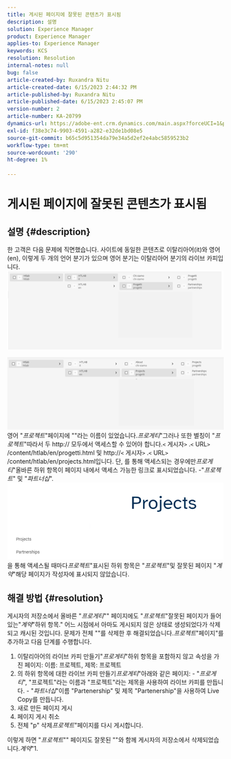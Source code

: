 ```yaml
---
title: 게시된 페이지에 잘못된 콘텐츠가 표시됨
description: 설명
solution: Experience Manager
product: Experience Manager
applies-to: Experience Manager
keywords: KCS
resolution: Resolution
internal-notes: null
bug: false
article-created-by: Ruxandra Nitu
article-created-date: 6/15/2023 2:44:32 PM
article-published-by: Ruxandra Nitu
article-published-date: 6/15/2023 2:45:07 PM
version-number: 2
article-number: KA-20799
dynamics-url: https://adobe-ent.crm.dynamics.com/main.aspx?forceUCI=1&pagetype=entityrecord&etn=knowledgearticle&id=7a1eb21e-8b0b-ee11-8f6e-6045bd0067ea
exl-id: f38e3c74-9903-4591-a282-e32de1bd08e5
source-git-commit: b65c5d951354da79e34a5d2ef2e4abc5859523b2
workflow-type: tm+mt
source-wordcount: '290'
ht-degree: 1%

---
```


# 게시된 페이지에 잘못된 콘텐츠가 표시됨

## 설명 {#description}


한 고객은 다음 문제에 직면했습니다. 사이트에 동일한 콘텐츠로 이탈리아어(it)와 영어(en), 이렇게 두 개의 언어 분기가 있으며 영어 분기는 이탈리아어 분기의 라이브 카피입니다.
![](assets/___7b1eb21e-8b0b-ee11-8f6e-6045bd0067ea___.png)

![](assets/___801eb21e-8b0b-ee11-8f6e-6045bd0067ea___.png)
영어 &quot;*프로젝트*&quot;페이지에 &quot;&quot;라는 이름이 있었습니다.*프로게티*&quot;그러나 또한 별칭이 &quot;*프로젝트*&quot;따라서 두 http:// 모두에서 액세스할 수 있어야 합니다.`<` 게시자`>` .`<` URL`>` /content/htlab/en/progetti.html 및 http://`<` 게시자`>` .`<` URL`>` /content/htlab/en/projects.html입니다.
단, 를 통해 액세스되는 경우에만*프로게티*&quot;올바른 하위 항목이 페이지 내에서 액세스 가능한 링크로 표시되었습니다. -&quot;*프로젝트*&quot; 및 &quot;*파트너십*&quot;.
![](assets/___821eb21e-8b0b-ee11-8f6e-6045bd0067ea___.png)
을 통해 액세스될 때마다*프로젝트*&quot;표시된 하위 항목은 &quot;*프로젝트*&quot;및 잘못된 페이지 &quot;*계약*&quot;해당 페이지가 작성자에 표시되지 않았습니다.


## 해결 방법 {#resolution}


게시자의 저장소에서 올바른 &quot;*프로게티*&quot;&quot; 페이지에도 &quot;*프로젝트*&quot;잘못된 페이지가 들어 있는&quot;*계약*&quot;하위 항목.&quot;
어느 시점에서 아마도 게시되지 않은 상태로 생성되었다가 삭제되고 캐시된 것입니다.
문제가 전체 &quot;&quot;를 삭제한 후 해결되었습니다.*프로젝트*&quot;페이지&quot;를 추가하고 다음 단계를 수행합니다.

1. 이탈리아어의 라이브 카피 만들기&quot;*프로게티*&quot;하위 항목을 포함하지 않고 속성을 가진 페이지: 이름: 프로젝트, 제목: 프로젝트
2. 의 하위 항목에 대한 라이브 카피 만들기&#x200B;*프로게티*&quot;아래와 같은 페이지: - &quot;*프로게티*&quot;, &quot;프로젝트&quot;라는 이름과 &quot;프로젝트&quot;라는 제목을 사용하여 라이브 카피를 만듭니다. - &quot;*파트너십*&quot;이름 &quot;Partenership&quot; 및 제목 &quot;Partenership&quot;을 사용하여 Live Copy를 만듭니다.
3. 새로 만든 페이지 게시
4. 페이지 게시 취소
5. 전체 &quot;p&quot; 삭제&#x200B;*프로젝트*&quot;페이지를 다시 게시합니다.

이렇게 하면 &quot;*프로젝트*&quot;&quot; 페이지도 잘못된 &quot;&quot;와 함께 게시자의 저장소에서 삭제되었습니다.*계약*&quot;1.
